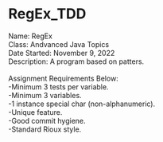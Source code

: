 # RegEx_TDD
Name: RegEx\
Class: Andvanced Java Topics\
Date Started: November 9, 2022\
Description: A program based on patters.\
\
Assignment Requirements Below:\
-Minimum 3 tests per variable.\
-Minimum 3 variables.\
-1 instance special char (non-alphanumeric).\
-Unique feature.\
-Good commit hygiene.\
-Standard Rioux style.
